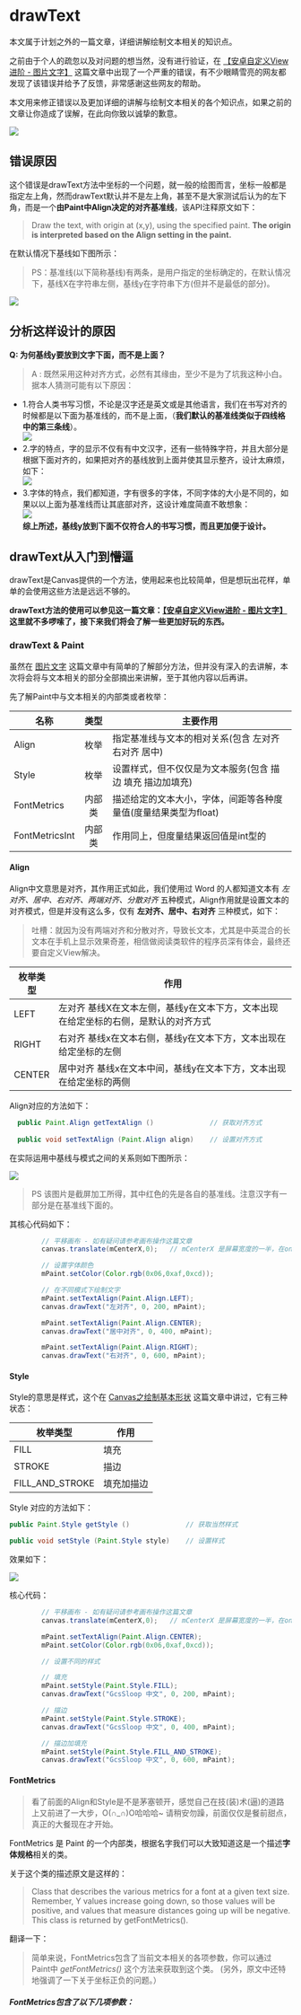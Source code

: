 # drawText

本文属于计划之外的一篇文章，详细讲解绘制文本相关的知识点。

之前由于个人的疏忽以及对问题的想当然，没有进行验证，在 [【安卓自定义View进阶 - 图片文字】](https://github.com/GcsSloop/AndroidNote/blob/master/CustomView/Advance/%5B4%5DCanvas_PictureText.md) 这篇文章中出现了一个严重的错误，有不少眼睛雪亮的网友都发现了该错误并给予了反馈，非常感谢这些网友的帮助。

本文用来修正错误以及更加详细的讲解与绘制文本相关的各个知识点，如果之前的文章让你造成了误解，在此向你致以诚挚的歉意。

![](http://ww2.sinaimg.cn/large/005Xtdi2jw1f3i3wsruf7j306o06o3yg.jpg)

## 错误原因

这个错误是drawText方法中坐标的一个问题，就一般的绘图而言，坐标一般都是指定左上角，然而drawText默认并不是左上角，甚至不是大家测试后认为的左下角，而是一个**由Paint中Align决定的对齐基准线**，该API注释原文如下：

> Draw the text, with origin at (x,y), using the specified paint. **The origin is interpreted based on the Align setting in the paint.**

在默认情况下基线如下图所示：

> PS：基准线(以下简称基线)有两条，是用户指定的坐标确定的，在默认情况下，基线X在字符串左侧，基线y在字符串下方(但并不是最低的部分)。

![](http://ww3.sinaimg.cn/large/005Xtdi2gw1f3jppylp6zj30dw08c74v.jpg)

## 分析这样设计的原因

**Q: 为何基线y要放到文字下面，而不是上面？**

> A : 既然采用这种对齐方式，必然有其缘由，至少不是为了坑我这种小白。据本人猜测可能有以下原因：
* 1.符合人类书写习惯，不论是汉字还是英文或是其他语言，我们在书写对齐的时候都是以下面为基准线的，而不是上面，（**我们默认的基准线类似于四线格中的第三条线**）。<br/>
![](http://ww4.sinaimg.cn/large/005Xtdi2gw1f3knbp87ttj30dw08cq38.jpg)<br/>
* 2.字的特点，字的显示不仅有有中文汉字，还有一些特殊字符，并且大部分是根据下面对齐的，如果把对齐的基线放到上面并使其显示整齐，设计太麻烦，如下：<br/>
![](http://ww1.sinaimg.cn/large/005Xtdi2gw1f3knvptqsrj30dw08cmxw.jpg)<br/>
* 3.字体的特点，我们都知道，字有很多的字体，不同字体的大小是不同的，如果以以上面为基准线而让其底部对齐，这设计难度简直不敢想象：<br/>
![](http://ww3.sinaimg.cn/large/005Xtdi2gw1f3ko9oln9lj30dw08cmxo.jpg)<br/>
**综上所述，基线y放到下面不仅符合人的书写习惯，而且更加便于设计。**

## drawText从入门到懵逼

drawText是Canvas提供的一个方法，使用起来也比较简单，但是想玩出花样，单单的会使用这些方法是远远不够的。

**drawText方法的使用可以参见这一篇文章：[【安卓自定义View进阶 - 图片文字】](https://github.com/GcsSloop/AndroidNote/blob/master/CustomView/Advance/%5B4%5DCanvas_PictureText.md) 这里就不多啰嗦了，接下来我们将会了解一些更加好玩的东西。**

### drawText & Paint

虽然在 [图片文字](https://github.com/GcsSloop/AndroidNote/blob/master/CustomView/Advance/%5B4%5DCanvas_PictureText.md) 这篇文章中有简单的了解部分方法，但并没有深入的去讲解，本次将会将与文本相关的部分全部摘出来讲解，至于其他内容以后再讲。

先了解Paint中与文本相关的内部类或者枚举：

名称           | 类型   | 主要作用
---------------|:------:|------------------------------------------------------
Align          | 枚举   | 指定基准线与文本的相对关系(包含 左对齐 右对齐 居中)
Style          | 枚举   | 设置样式，但不仅仅是为文本服务(包含 描边 填充 描边加填充)
FontMetrics    | 内部类 | 描述给定的文本大小，字体，间距等各种度量值(度量结果类型为float)
FontMetricsInt | 内部类 | 作用同上，但度量结果返回值是int型的

#### Align

Align中文意思是对齐，其作用正式如此，我们使用过 Word 的人都知道文本有 *左对齐、居中、右对齐、两端对齐、分散对齐* 五种模式，Align作用就是设置文本的对齐模式，但是并没有这么多，仅有 **左对齐、居中、右对齐** 三种模式，如下：

> 吐槽：就因为没有两端对齐和分散对齐，导致长文本，尤其是中英混合的长文本在手机上显示效果奇差，相信做阅读类软件的程序员深有体会，最终还要自定义View解决。

枚举类型 | 作用
---------|-------------------------------------------------------------
LEFT     | 左对齐   基线X在文本左侧，基线y在文本下方，文本出现在给定坐标的右侧，是默认的对齐方式
RIGHT    | 右对齐   基线x在文本右侧，基线y在文本下方，文本出现在给定坐标的左侧
CENTER   | 居中对齐 基线x在文本中间，基线y在文本下方，文本出现在给定坐标的两侧

Align对应的方法如下：

``` java
  public Paint.Align getTextAlign ()              // 获取对齐方式
  
  public void setTextAlign (Paint.Align align)    // 设置对齐方式
```

在实际运用中基线与模式之间的关系则如下图所示：

![](http://ww2.sinaimg.cn/large/005Xtdi2gw1f3l2d6gw0nj30dw08c74q.jpg)

> PS 该图片是截屏加工所得，其中红色的先是各自的基准线。注意汉字有一部分是在基准线下面的。

其核心代码如下：

``` java
        // 平移画布 - 如有疑问请参考画布操作这篇文章
        canvas.translate(mCenterX,0);   // mCenterX 是屏幕宽度的一半，在onSizeChanged中获取

        // 设置字体颜色
        mPaint.setColor(Color.rgb(0x06,0xaf,0xcd)); 

        // 在不同模式下绘制文字
        mPaint.setTextAlign(Paint.Align.LEFT);
        canvas.drawText("左对齐", 0, 200, mPaint);

        mPaint.setTextAlign(Paint.Align.CENTER);
        canvas.drawText("居中对齐", 0, 400, mPaint);

        mPaint.setTextAlign(Paint.Align.RIGHT);
        canvas.drawText("右对齐", 0, 600, mPaint);
```

#### Style

Style的意思是样式，这个在 [Canvas之绘制基本形状](https://github.com/GcsSloop/AndroidNote/blob/master/CustomView/Advance/%5B2%5DCanvas_BasicGraphics.md) 这篇文章中讲过，它有三种状态：

枚举类型        | 作用
----------------|----------------
FILL            | 填充
STROKE          | 描边
FILL_AND_STROKE | 填充加描边

Style 对应的方法如下：

``` java
public Paint.Style getStyle ()              // 获取当然样式

public void setStyle (Paint.Style style)    // 设置样式
```

效果如下：

![](http://ww3.sinaimg.cn/large/005Xtdi2gw1f3nh9r8ih0j30dw08c3z4.jpg)

核心代码：

``` java
        // 平移画布 - 如有疑问请参考画布操作这篇文章
        canvas.translate(mCenterX,0);   // mCenterX 是屏幕宽度的一半，在onSizeChanged中获取

        mPaint.setTextAlign(Paint.Align.CENTER);
        mPaint.setColor(Color.rgb(0x06,0xaf,0xcd));

        // 设置不同的样式

        // 填充
        mPaint.setStyle(Paint.Style.FILL);
        canvas.drawText("GcsSloop 中文", 0, 200, mPaint);

        // 描边
        mPaint.setStyle(Paint.Style.STROKE);
        canvas.drawText("GcsSloop 中文", 0, 400, mPaint);

        // 描边加填充
        mPaint.setStyle(Paint.Style.FILL_AND_STROKE);
        canvas.drawText("GcsSloop 中文", 0, 600, mPaint);
```

#### FontMetrics

> 看了前面的Align和Style是不是茅塞顿开，感觉自己在技(装)术(逼)的道路上又前进了一大步，O(∩_∩)O哈哈哈~
请稍安勿躁，前面仅仅是餐前甜点，真正的大餐现在才开始。

FontMetrics 是 Paint 的一个内部类，根据名字我们可以大致知道这是一个描述**字体规格**相关的类。

关于这个类的描述原文是这样的：

> Class that describes the various metrics for a font at a given text size. Remember, Y values increase going down, so those values will be positive, and values that measure distances going up will be negative. This class is returned by getFontMetrics().

翻译一下：

> 简单来说，FontMetrics包含了当前文本相关的各项参数，你可以通过 Paint中 _getFontMetrics()_ 这个方法来获取到这个类。
(另外，原文中还特地强调了一下关于坐标正负的问题。）

##### FontMetrics包含了以下几项参数：






